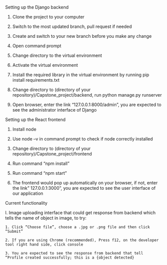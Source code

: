 Setting up the Django backend 

1. Clone the project to your computer 

2. Switch to the most updated branch, pull request if needed 

3. Create and switch to your new branch before you make any change 

4. Open command prompt 

5. Change directory to the virtual environment 

6. Activate the virtual environment 

7. Install the required library in the virtual environment by running pip install requirements.txt 

8. Change directory to (directory of your repository)/Capstone_project/backend, run python manage.py runserver 

9. Open browser, enter the link “127.0.0.1:8000/admin”, you are expected to see the administrator interface of Django 

 

Setting up the React frontend 

1. Install node 

2. Use node –v in command prompt to check if node correctly installed 

3. Change directory to (directory of your repository)/Capstone_project/frontend 

4. Run command “npm install” 

5. Run command “npm start” 

6. The frontend would pop up automatically on your browser, if not, enter the link” 127.0.0.1:3000”, you are expected to see the user 
   interface of our application 

Current functionality 

I. Image uploading interface that could get response from backend which tells the name of object in image, to try: 

    1. Click “Choose file”, choose a .jpg or .png file and then click “Submit” 

    2. If you are using Chrome (recommended), Press f12, on the developer tool right hand side, click console 

    3. You are expected to see the response from backend that tell “Profile created successfully; this is a {object detected} 
